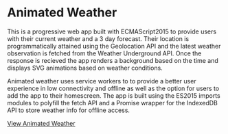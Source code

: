 # Animated Weather

This is a progressive web app built with ECMAScript2015 to provide users with their current weather and a 3 day forecast. Their location is programmatically attained using the Geolocation API and the latest weather observation is fetched from the Weather Underground API. Once the response is recieved the app renders a background based on the time and displays SVG animations based on weather conditions.

Animated weather uses service workers to to provide a better user experience in low connectivity and offline as well as the option for users to add the app to their homescreen. The app is built using the ES2015 imports modules to polyfill the fetch API and a Promise wrapper for the IndexedDB API to store weather info for offline access.

[View Animated Weather](https://joshboyan.github.io/weatherApp/builds/dist/)
